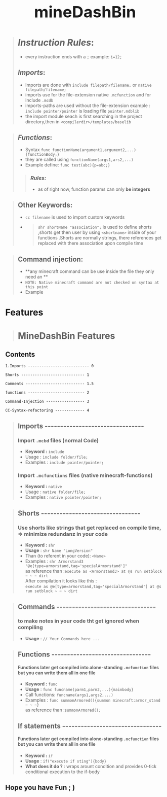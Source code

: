 
# **<p align="center" style="font-size:50px">  mineDashBin</p>**





> # *Instruction Rules*:
> * every instruction ends with a `;` example: `i=12;`
>
> ## *Imports*:
> * Imports are done with `include filepath/filename;` or `native filepath/filename;`
> * imports use for the file-extension native `.mcfunction` and for include `.mcdb`
> * imports-paths are used without the file-extension example : `include pointer/pointer` is loading file `pointer.mdblib`
> * the import module seach is first searching in the project directory,then in `<compilerdir>/templates/baselib`

> ## *Functions*:
> *   Syntax  `func functionName(argument1,argument2,...){functionBody;}`
> * they are called using `functionName(args1,ars2,...)`
> * Example define: `func test(abc){p=abc;}`
> > ### *Rules:*
> > * as of right now, function params can only **be integers**

> ## Other Keywords:
> * `cc filename` is used to import custom keywords
> * > `shr shortName "association";` is used to define shorts ,shorts get then user by using `<shortname>` inside of your functions .Shorts are normally strings,  there references get replaced with there association upon compile time


> ## Command injection:
> * **any minecraft command can be use inside the file they only need an ** 
> * `NOTE: Native minecraft command are not checked on syntax at this point`
> * Example


# Features 

> # MineDashBin Features 


 <!-- TOC -->
## Contents
    1.Imports --------------------------- 0
    
    Shorts ---------------------------- 1

    Comments -------------------------- 1.5

    functions ------------------------- 2

    Command-Injection ----------------- 3

    CC-Syntax-refactoring ------------- 4

<!-- TOC -->

> ## Imports --------------------------------
> ### Import `.mcbd` files (normal Code)
> * **Keyword :** `include` 
> * Usage : `include folder/file;`
> * Examples : `include pointer/pointer;`
> ### Import `.mcfunctions` files (native minecraft-functions)
> * **Keyword :** `native` 
> * Usage : `native folder/file;`
> * Examples : `native pointer/pointer;`

> ## Shorts --------------------------------
> ### Use shorts like strings that get replaced on compile time,<br> => minimize redundanz in your code
> * **Keyword :** `shr` 
> * **Usage** : `shr Name "LongVersion"`
> * Than (to referent in your code): `<Name>`
> * Examples : `shr Armorstand3 "@e[type=armorstand,tag='specialArmorstand']"` <br> as reference than :`execute as <Armorstand3> at @s run setblock ~ ~ ~ dirt`<br> After compilation it looks like this : <br>`execute as @e[type=armorstand,tag='specialArmorstand'] at @s run setblock ~ ~ ~ dirt`


> ## Commands --------------------------------
> ### to make notes in your code tht get ignored when compiling
> * **Usage** : `// Your Commands here ...`



> ## Functions --------------------------------
> #### Functions later get compiled into alone-standing `.mcfunction` files but you can write them all in one file
> * **Keyword :** `func` 
> * **Usage** : `func funcname(parm1,parm2,...){mainbody}`
> * Call functions: `funcname(args1,args2,...)`
> * Examples : `func summonArmored(){summon minecraft:armor_stand ~ ~ ~}` <br> as reference than :`summonArmored();`
> 
> ## If statements --------------------------------
> #### Functions later get compiled into alone-standing `.mcfunction` files but you can write them all in one file
> * **Keyword :** `if`
> * **Usage** : `if("execute if sting"){body}`
> * **What does it do ?** : wraps arount condition and provides 0-tick conditional execution to the if-body
> 

## Hope you have Fun ; ) 



